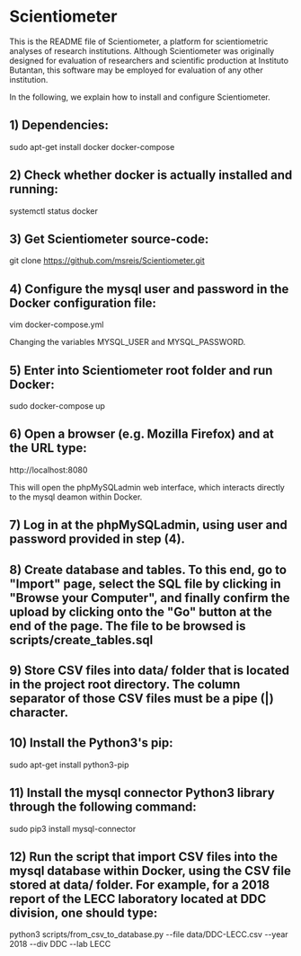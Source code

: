 # Scientiometer

This is the README file of Scientiometer, a platform for scientiometric analyses of research institutions. Although Scientiometer was originally designed for evaluation of researchers and scientific production at Instituto Butantan, this software may be employed for evaluation of any other institution.

In the following, we explain how to install and configure Scientiometer.


## 1) Dependencies:

sudo apt-get install docker docker-compose


## 2) Check whether docker is actually installed and running:

systemctl status docker


## 3) Get Scientiometer source-code:

git clone https://github.com/msreis/Scientiometer.git


## 4) Configure the mysql user and password in the Docker configuration file:

vim docker-compose.yml

Changing the variables MYSQL_USER and MYSQL_PASSWORD.


## 5) Enter into Scientiometer root folder and run Docker:

sudo docker-compose up 


## 6) Open a browser (e.g. Mozilla Firefox) and at the URL type:

http://localhost:8080

This will open the phpMySQLadmin web interface, which interacts directly to the mysql deamon within Docker.


## 7) Log in at the phpMySQLadmin, using user and password provided in step (4).


## 8) Create database and tables. To this end, go to "Import" page, select the SQL file by clicking in "Browse your Computer", and finally confirm the upload by clicking onto the "Go" button at the end of the page. The file to be browsed is scripts/create_tables.sql


## 9) Store CSV files into data/ folder that is located in the project root directory. The column separator of those CSV files must be a pipe (|) character.


## 10) Install the Python3's pip:

sudo apt-get install python3-pip


## 11) Install the mysql connector Python3 library through the following command:

sudo pip3 install mysql-connector


## 12) Run the script that import CSV files into the mysql database within Docker, using the CSV file stored at data/ folder. For example, for a 2018 report of the LECC laboratory located at DDC division, one should type:

python3 scripts/from_csv_to_database.py --file data/DDC-LECC.csv --year 2018 --div DDC --lab LECC


